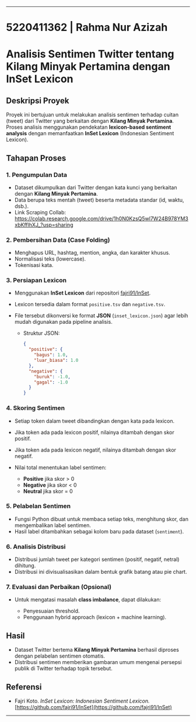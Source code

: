 
---
# 5220411362 | Rahma Nur Azizah

# Analisis Sentimen Twitter tentang Kilang Minyak Pertamina dengan InSet Lexicon

## Deskripsi Proyek

Proyek ini bertujuan untuk melakukan analisis sentimen terhadap cuitan (tweet) dari Twitter yang berkaitan dengan **Kilang Minyak Pertamina**. Proses analisis menggunakan pendekatan **lexicon-based sentiment analysis** dengan memanfaatkan **InSet Lexicon** (Indonesian Sentiment Lexicon).

## Tahapan Proses

### 1. Pengumpulan Data

* Dataset dikumpulkan dari Twitter dengan kata kunci yang berkaitan dengan **Kilang Minyak Pertamina**.
* Data berupa teks mentah (tweet) beserta metadata standar (id, waktu, dsb.).
* Link Scraping Collab: https://colab.research.google.com/drive/1h0N0KzsQ5wl7W24B978YM3xbKfflhXJ_?usp=sharing

### 2. Pembersihan Data (Case Folding)

* Menghapus URL, hashtag, mention, angka, dan karakter khusus.
* Normalisasi teks (lowercase).
* Tokenisasi kata.

### 3. Persiapan Lexicon

* Menggunakan **InSet Lexicon** dari repositori [fajri91/InSet](https://github.com/fajri91/InSet).
* Lexicon tersedia dalam format `positive.tsv` dan `negative.tsv`.
* File tersebut dikonversi ke format **JSON** (`inset_lexicon.json`) agar lebih mudah digunakan pada pipeline analisis.

  * Struktur JSON:

    ```json
    {
      "positive": {
        "bagus": 1.0,
        "luar_biasa": 1.0
      },
      "negative": {
        "buruk": -1.0,
        "gagal": -1.0
      }
    }
    ```

### 4. Skoring Sentimen

* Setiap token dalam tweet dibandingkan dengan kata pada lexicon.
* Jika token ada pada lexicon positif, nilainya ditambah dengan skor positif.
* Jika token ada pada lexicon negatif, nilainya ditambah dengan skor negatif.
* Nilai total menentukan label sentimen:

  * **Positive** jika skor > 0
  * **Negative** jika skor < 0
  * **Neutral** jika skor = 0

### 5. Pelabelan Sentimen

* Fungsi Python dibuat untuk membaca setiap teks, menghitung skor, dan mengembalikan label sentimen.
* Hasil label ditambahkan sebagai kolom baru pada dataset (`sentiment`).

### 6. Analisis Distribusi

* Distribusi jumlah tweet per kategori sentimen (positif, negatif, netral) dihitung.
* Distribusi ini divisualisasikan dalam bentuk grafik batang atau pie chart.

### 7. Evaluasi dan Perbaikan (Opsional)

* Untuk mengatasi masalah **class imbalance**, dapat dilakukan:

  * Penyesuaian threshold.
  * Penggunaan hybrid approach (lexicon + machine learning).

## Hasil

* Dataset Twitter bertema **Kilang Minyak Pertamina** berhasil diproses dengan pelabelan sentimen otomatis.
* Distribusi sentimen memberikan gambaran umum mengenai persepsi publik di Twitter terhadap topik tersebut.

## Referensi

* Fajri Koto. *InSet Lexicon: Indonesian Sentiment Lexicon.* [https://github.com/fajri91/InSet](https://github.com/fajri91/InSet)

---
